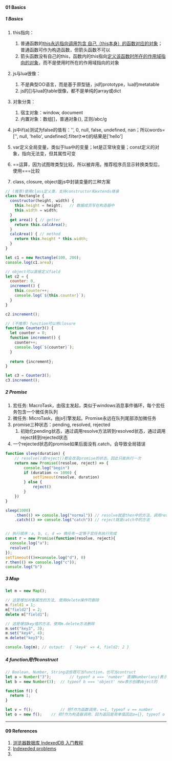 

#### 01 Basics

##### 1 Basics

1. this指向：
   1. 普通函数的[this永远指向调用包含 自己（this本身）的函数对应的对象](https://zhuanlan.zhihu.com/p/25349790)；普通函数可作为构造函数，但箭头函数不可以
   2. 箭头函数没有自己的this，函数内的this指向[定义该函数时所在的作用域指向的对象](https://zhuanlan.zhihu.com/p/57204184)，而不是使用时所在的作用域指向的对象
2. js与lua很像：
   1. 不是典型OO语言，而是基于原型链，js的prototype，lua的metatable
   2. js的[]与lua的table很像，都不是单纯的array或dict

3. 对象分类：
   1. 宿主对象：window, document
   2. 内置对象：数组[]，普通对象{}, 正则/abc/g

4. js中if(a)测试为false的值有：'', 0, null, false, undefined, nan；所以words=['', null, 'hello', undefined].filter(t=>t)的结果是['hello']
5. var定义全局变量，类似于lua中的变量；let是正常块变量；const定义的对象，指向无法变，但其属性可变
6. ==运算，因为试图喹类型比较，所以被弃用。推荐程序员显示转换类型后，使用===比较
7. class, closure, object是js中封装变量的三种方案



```js
// (推荐)使用class定义类，支持constructor和extends继承
class Rectangle {
  constructor(height, width) {
    this.height = height;	// 数据成员写在构造器中
    this.width = width;
  }
  get area() { // getter
    return this.calcArea();
  }
  calcArea() { // method
    return this.height * this.width;
  }
}

let c1 = new Rectangle(100, 200);
console.log(c1.area);

// object可以直接定义field
let c2 = {
  counter: 0,
  increment() {
    this.counter++;
    console.log(`${this.counter}`);
  }
}

c2.increment();

// (不推荐）function可以用closure
function Counter3() {
  let counter = 0;
  function increment() {
    counter++;
    console.log(`${counter}`);
  }
  
  return {increment};
}

let c3 = Counter3();
c3.increment();
```





##### 2 Promise

1. 宏任务: MacroTask，由宿主发起，类似于windows消息事件循环，每个宏任务包含一个微任务队列
2. 微任务: MicroTask，由js引擎发起。Promise永远在队列尾部添加微任务
1. promise三种状态：pending, resolved, rejected
   1. 初始化pending状态，通过调用resolve方法转到resolved状态，通过调用reject转到rejected状态
4. 一个rejected状态的promise如果后面没有.catch，会导致全局错误



```js
function sleep(duration) {
    // resolve()或reject()都会改变promise的状态，因此只能执行一次
    return new Promise((resolve, reject) => {
        console.log("begin")
        if (duration <= 1000) {
            setTimeout(resolve, duration)
        } else {
            reject()
        }
    })
}

sleep(1000)
    .then(() => console.log("normal")) // resolve就是then中的方法，调用resolve
    .catch(() => console.log("catch")) // reject就是catch中的方法


// 执行顺序：a, b, c, d => 微任务一定等于宏任务执行完成
const r = new Promise(function(resolve, reject){
  console.log("a");
  resolve()
});
setTimeout(()=>console.log("d"), 0)
r.then(() => console.log("c"));
console.log("b")
```



##### 3 Map

```js
let m = new Map();

// 这是增加对象属性的方法, 使用delete操作符删除
m.field1 = 1;
m["field2"] = 2;
delete m["field1"];

// 这是增加key值的方法，使用m.delete方法删除
m.set("key3", 3);
m.set("key4", 4);
m.delete("key3");

console.log(m); // output:  { 'key4' => 4, field2: 2 }
```



##### 4 function用作construct

```js
// Boolean, Number, String这些既可当function，也可当contruct
let a = Number("3"); 		// typeof a === 'number' 直接Number(any)表示强制类型转换，避免ParseInt()/ParseFloat()
let b = new Number(3); 	// typeof b === 'object' new表示创建object的

function f() {
  return 1;
}

let v = f(); 			// 把f作为函数调用，v=1, typeof v == number
let o = new f();	// 把f作为构造器调用，因为返回是简单值因此o={}, typeof o == object；如果返回对象{1:2}，则o就是对象


```





---

#### 09 References

1. [浏览器数据库 IndexedDB 入门教程](https://www.ruanyifeng.com/blog/2018/07/indexeddb.html)
2. [Indexeded problems](https://gist.github.com/pesterhazy/4de96193af89a6dd5ce682ce2adff49a)
3. 